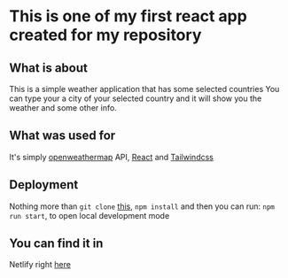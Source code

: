 # This is one of my first react app created for my repository

## What is about

This is a simple weather application that has some selected countries
You can type your a city of your selected country and it will show you 
the weather and some other info.

## What was used for

It's simply [openweathermap](https://openweathermap.org/) API, [React](https://reactjs.org/) and [Tailwindcss](https://tailwindcss.com/)

## Deployment

Nothing more than `git clone` [this](https://github.com/Zeev93/weather-app.git), `npm install` and then you can run:
`npm run start`, to open local development mode


## You can find it in

Netlify right [here](https://weather-app-abrahamag.netlify.app/)